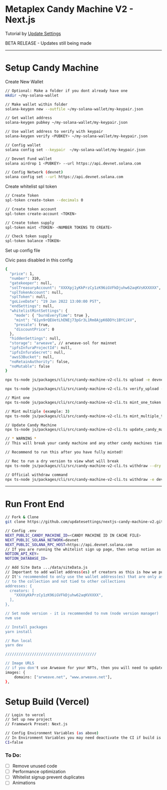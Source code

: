# Metaplex Candy Machine V2 - Next.js

Tutorial by [Update Settings](http://github.com/updatesettings)

BETA RELEASE - Updates still being made

---

# Setup Candy Machine

<!-- Step 0 -->

Create New Wallet

```bash
// Optional: Make a folder if you dont already have one
mkdir ~/my-solana-wallet

// Make wallet within folder
solana-keygen new --outfile ~/my-solana-wallet/my-keypair.json

// Get wallet address
solana-keygen pubkey ~/my-solana-wallet/my-keypair.json

// Use wallet address to verify with keypair
solana-keygen verify <PUBKEY> ~/my-solana-wallet/my-keypair.json

// Config wallet
solana config set --keypair  ~/my-solana-wallet/my-keypair.json

// Devnet Fund wallet
solana airdrop 1 <PUBKEY> --url https://api.devnet.solana.com

// Config Network (devnet)
solana config set --url https://api.devnet.solana.com
```

<!-- Step 1 -->

Create whitelist spl token

```bash
// Create Token
spl-token create-token --decimals 0

// Create token account
spl-token create-account <TOKEN>

// Create token supply
spl-token mint <TOKEN> <NUMBER TOKENS TO CREATE>

// Check token supply
spl-token balance <TOKEN>
```

<!-- Step 2 -->

Set up config file

Civic pass disabled in this config

```bash
{
  "price": 1,
  "number": 310,
  "gatekeeper": null,
  "solTreasuryAccount": "XXXXpj1yKkPrzCy1zK96iGVFkDjuhw62aqKVsKXXXXX",
  "splTokenAccount": null,
  "splToken": null,
  "goLiveDate": "19 Jan 2022 13:00:00 PST",
  "endSettings": null,
  "whitelistMintSettings": {
    "mode": { "burnEveryTime": true },
    "mint": "61yn9rQEUetLhENEj73pGr3L1Rm8AjpK6DDYc1BYCikV",
    "presale": true,
    "discountPrice": 0
  },
  "hiddenSettings": null,
  "storage": "arweave", // arweave-sol for mainnet
  "ipfsInfuraProjectId": null,
  "ipfsInfuraSecret": null,
  "awsS3Bucket": null,
  "noRetainAuthority": false,
  "noMutable": false
}
```

<!-- Step 3 upload -->

```bash
npx ts-node js/packages/cli/src/candy-machine-v2-cli.ts upload -e devnet -k ~/my-solana-wallet/demo.json -cp config.json -c demo ./demo-assets --rpc-url https://api.devnet.solana.com
```

<!-- Step 4 verify -->

```bash
npx ts-node js/packages/cli/src/candy-machine-v2-cli.ts verify_upload -e devnet -k ~/my-solana-wallet/demo.json -cp config.json -c demo
```

<!-- Step 5 mint -->

```bash
// Mint one
npx ts-node js/packages/cli/src/candy-machine-v2-cli.ts mint_one_token -e devnet -k ~/my-solana-wallet/demo.json -c demo

// Mint multiple (example: 3)
npx ts-node js/packages/cli/src/candy-machine-v2-cli.ts mint_multiple_tokens --number 3 -e devnet -k ~/my-solana-wallet/demo.json -c demo
```

<!-- Step 6 optional update cm -->

```bash
// Update Candy Machine
npx ts-node js/packages/cli/src/candy-machine-v2-cli.ts update_candy_machine -e devnet -k ~/my-solana-wallet/demo.json -c demo
```

<!-- DANGER -->

<!-- Step 7 withdraw -->

```bash
// * WARNING *
// This will break your candy machine and any other candy machines tied to the keypair.

// Recommend to run this after you have fully minted!

// Rec to run a dry version to view what will break
npx ts-node js/packages/cli/src/candy-machine-v2-cli.ts withdraw --dry -e devnet -k ~/my-solana-wallet/demo.json

// Official withdraw command
npx ts-node js/packages/cli/src/candy-machine-v2-cli.ts withdraw -e devnet -k ~/my-solana-wallet/demo.json
```

---

# Run Front End

```bash
// Fork & Clone
git clone https://github.com/updatesettings/nextjs-candy-machine-v2.git

// Config .env
NEXT_PUBLIC_CANDY_MACHINE_ID=<CANDY MACHINE ID IN CACHE FILE>
NEXT_PUBLIC_SOLANA_NETWORK=devnet
NEXT_PUBLIC_SOLANA_RPC_HOST=https://api.devnet.solana.com
// If you are running the whitelist sign up page, then setup notion as well
NOTION_API_KEY=
NOTION_DATABASE_ID=

// Add Site Data .../data/siteData.js
// Important to add wallet address(es) of creators as this is how we pull the NFTs
// It's recommended to only use the wallet address(es) that are only associated
// to the collection and not tied to other collections
addresses: {
  creators: [
    "XXXXyKkPrzCy1zK96iGVFkDjuhw62aqKVXXXX",
  ],
},

// Set node version - it is recommended to nvm (node version manager)
nvm use

// Install packages
yarn install

// Run local
yarn dev

/////////////////////////////////////////

// Image URLS
// if you don't use Arweave for your NFTs, then you will need to update next.config.js
images: {
    domains: ["arweave.net", "www.arweave.net"],
},
```

# Setup Build (Vercel)

```bash
// Login to vercel
// Set up new project
// Framework Preset: Next.js

// Config Environment Variables (as above)
// In Environment Variables you may need deactivate the CI if build is failing
CI=false

```

### To Do:

- [ ] Remove unused code
- [ ] Performance optimization
- [ ] Whitelist signup prevent duplicates
- [ ] Animations
